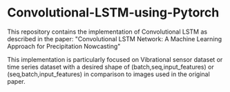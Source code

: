 # Convolutional-LSTM-using-Pytorch
This repository contains the implementation of Convolutional LSTM as described in the paper: "Convolutional LSTM Network: A Machine Learning
Approach for Precipitation Nowcasting"

This implementation is particularly focused on Vibrational sensor dataset or time series dataset with a desired shape of (batch,seq,input_features) or (seq,batch,input_features) in comparison to images used in the original paper.




